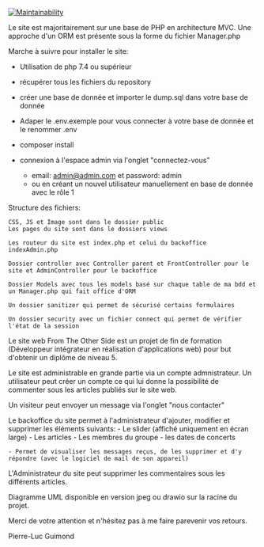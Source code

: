 [![Maintainability](https://api.codeclimate.com/v1/badges/b1de6421d99a71a03388/maintainability)](https://codeclimate.com/github/plguimond/fromtheotherside/maintainability)


Le site est majoritairement sur une base de PHP en architecture MVC.
Une approche d'un ORM est présente sous la forme du fichier Manager.php

Marche à suivre pour installer le site:

- Utilisation de php 7.4 ou supérieur

- récupérer tous les fichiers du repository
- créer une base de donnée et importer le dump.sql dans votre base de donnée
- Adaper le .env.exemple pour vous connecter à votre base de donnée et le renommer .env
- composer install

- connexion à l'espace admin via l'onglet "connectez-vous" 
    - email: admin@admin.com et password: admin 
    - ou en créant un nouvel utilisateur manuellement en base de donnée avec le rôle 1

Structure des fichiers: 

    CSS, JS et Image sont dans le dossier public
    Les pages du site sont dans le dossiers views

    Les routeur du site est index.php et celui du backoffice indexAdmin.php

    Dossier controller avec Controller parent et FrontController pour le site et AdminController pour le backoffice

    Dossier Models avec tous les models basé sur chaque table de ma bdd et un Manager.php qui fait office d'ORM

    Un dossier sanitizer qui permet de sécurisé certains formulaires

    Un dossier security avec un fichier connect qui permet de vérifier l'état de la session



Le site web From The Other Side est un projet de fin de formation (Développeur intégrateur en réalisation d'applications web) pour but d'obtenir un diplôme de niveau 5.

Le site est administrable en grande partie via un compte admnistrateur.
Un utilisateur peut créer un compte ce qui lui donne la possibilité de commenter sous les articles publiés sur le site web.

Un visiteur peut envoyer un message via l'onglet "nous contacter"

Le backoffice du site permet à l'administrateur d'ajouter, modifier et supprimer les éléments suivants:
    - Le slider (affiché uniquement en écran large)
    - Les articles
    - Les membres du groupe
    - les dates de concerts

    - Permet de visualiser les messages reçus, de les supprimer et d'y répondre (avec le logiciel de mail de son appareil)

L'Administrateur du site peut supprimer les commentaires sous les différents articles.

Diagramme UML disponible en version jpeg ou drawio sur la racine du projet.


Merci de votre attention et n'hésitez pas à me faire parevenir vos retours.

Pierre-Luc Guimond

    




